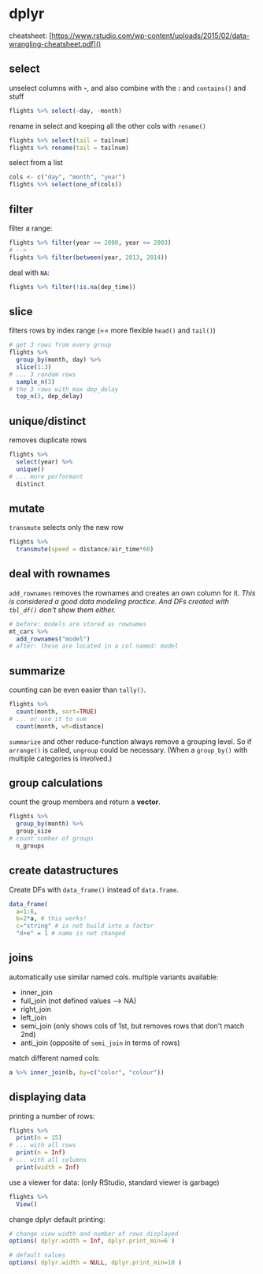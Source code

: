 # dplyr
cheatsheet: [https://www.rstudio.com/wp-content/uploads/2015/02/data-wrangling-cheatsheet.pdf]()

## select

unselect columns with **-**, and also combine with the **:** and `contains()` and stuff

```R
flights %>% select(-day, -month)
```

rename in select and keeping all the other cols with `rename()`

```R
flights %>% select(tail = tailnum)
flights %>% rename(tail = tailnum)
```

select from a list

```R
cols <- c("day", "month", "year")
flights %>% select(one_of(cols))
```

## filter

filter a range:

```R
flights %>% filter(year >= 2000, year <= 2003)
# -->
flights %>% filter(between(year, 2013, 2014))
```

deal with `NA`:

```R
flights %>% filter(!is.na(dep_time))
```

## slice

filters rows by index range (== more flexible `head()` and `tail()`)

```R
# get 3 rows from every group
flights %>%
  group_by(month, day) %>%
  slice(1:3)
# ... 3 random rows
  sample_n(3)
# the 3 rows with max dep_delay
  top_n(3, dep_delay)
```

## unique/distinct

removes duplicate rows  

```R
flights %>%
  select(year) %>%
  unique()
# ... more performant
  distinct
```

## mutate

`transmute` selects only the new row  

```R
flights %>%
  transmute(speed = distance/air_time*60)
```

## deal with rownames

`add_rownames` removes the rownames and creates an own column for it.
*This is considered a good data modeling practice. 
And DFs created with `tbl_df()` don't show them either.*

```R
# before: models are stored as rownames
mt_cars %>%
  add_rownames("model")
# after: these are located in a col named: model
```

## summarize

counting can be even easier than `tally()`.

```R
flights %>%
  count(month, sort=TRUE)
# ... or use it to sum
  count(month, wt=distance)
```

`summarize`  and other reduce-function always remove a grouping level.
So if `arrange()` is called, `ungroup` could be necessary.
(When a `group_by()` with multiple categories is involved.)

## group calculations

count the group members and return a **vector**.

```R
flights %>%
  group_by(month) %>%
  group_size
# count number of groups
  n_groups
```

## create datastructures

Create DFs with `data_frame()` instead of `data.frame`.

```R
data_frame(
  a=1:6,
  b=2*a, # this works!
  c="string" # is not build into a factor
  "d+e" = 1 # name is not changed
```

## joins

automatically use similar named cols.
multiple variants available:
* inner_join
* full_join (not defined values --> NA)
* right_join
* left_join
* semi_join (only shows cols of 1st, but removes rows that don't match 2nd)
* anti_join (opposite of `semi_join` in terms of rows)

match different named cols:

```R
a %>% inner_join(b, by=c("color", "colour"))
```

## displaying data  

printing a number of rows:

```R
flights %>%
  print(n = 15)
# ... with all rows
  print(n = Inf)
# ... with all columns
  print(width = Inf)
```

use a viewer for data: (only RStudio, standard viewer is garbage)

```R
flights %>%
  View()
```

change dplyr default printing:

```R
# change view width and number of rows displayed
options( dplyr.width = Inf, dplyr.print_min=6 )

# default values
options( dplyr.width = NULL, dplyr.print_min=10 )
```
